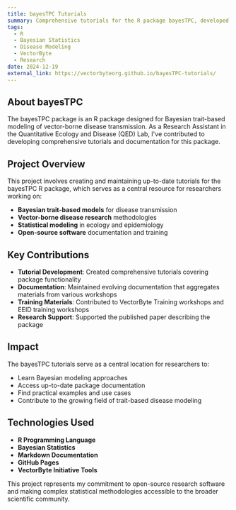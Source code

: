 ```yaml
---
title: bayesTPC Tutorials
summary: Comprehensive tutorials for the R package bayesTPC, developed as part of the VectorByte initiative. These tutorials cover Bayesian trait-based models for vector-borne disease transmission research.
tags:
  - R
  - Bayesian Statistics
  - Disease Modeling
  - VectorByte
  - Research
date: 2024-12-19
external_link: https://vectorbyteorg.github.io/bayesTPC-tutorials/
---
```


## About bayesTPC

The bayesTPC package is an R package designed for Bayesian trait-based modeling of vector-borne disease transmission. As a Research Assistant in the Quantitative Ecology and Disease (QED) Lab, I've contributed to developing comprehensive tutorials and documentation for this package.

## Project Overview

This project involves creating and maintaining up-to-date tutorials for the bayesTPC R package, which serves as a central resource for researchers working on:

- **Bayesian trait-based models** for disease transmission
- **Vector-borne disease research** methodologies
- **Statistical modeling** in ecology and epidemiology
- **Open-source software** documentation and training

## Key Contributions

- **Tutorial Development**: Created comprehensive tutorials covering package functionality
- **Documentation**: Maintained evolving documentation that aggregates materials from various workshops
- **Training Materials**: Contributed to VectorByte Training workshops and EEID training workshops
- **Research Support**: Supported the published paper describing the package

## Impact

The bayesTPC tutorials serve as a central location for researchers to:
- Learn Bayesian modeling approaches
- Access up-to-date package documentation
- Find practical examples and use cases
- Contribute to the growing field of trait-based disease modeling

## Technologies Used

- **R Programming Language**
- **Bayesian Statistics**
- **Markdown Documentation**
- **GitHub Pages**
- **VectorByte Initiative Tools**

This project represents my commitment to open-source research software and making complex statistical methodologies accessible to the broader scientific community.
